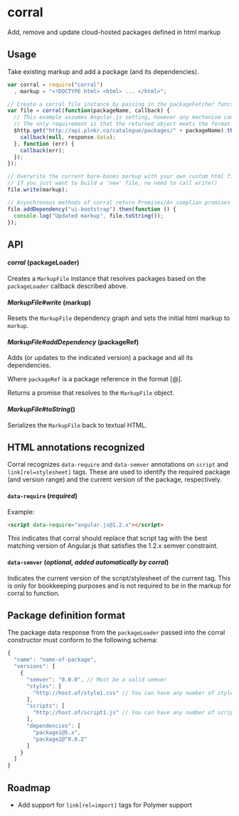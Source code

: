 # corral

Add, remove and update cloud-hosted packages defined in html markup

## Usage

Take existing markup and add a package (and its dependencies).

```javascript
var corral = require("corral")
  , markup = "<!DOCTYPE html> <html> ... </html>";

// Create a corral file instance by passing in the packageFetcher function
var file = corral(function(packageName, callback) {
  // This example assumes Angular.js setting, however any mechanism can be used to fetch a package
  // The only requirement is that the returned object meets the format requirements defined below
  $http.get("http://api.plnkr.co/catalogue/packages/" + packageName).then(function (response) {
    callback(null, response.data);
  }, function (err) {
    callback(err);
  });
});

// Overwrite the current bare-bones markup with your own custom html file's markup
// If you just want to build a 'new' file, no need to call write()
file.write(markup);

// Asynchronous methods of corral return Promises/A+ complian promises
file.addDependency("ui-bootstrap").then(function () {
  console.log("Updated markup", file.toString());
});
```

## API

#### *corral* (packageLoader)

Creates a `MarkupFile` instance that resolves packages based on the `packageLoader` callback described above.

#### *MarkupFile#write* (markup)

Resets the `MarkupFile` dependency graph and sets the initial html markup to `markup`.

#### *MarkupFile#addDependency* (packageRef)

Adds (or updates to the indicated version) a package and all its dependencies.

Where `packageRef` is a package reference in the format <packageName>[@<semverRange>].

Returns a promise that resolves to the `MarkupFile` object.

#### *MarkupFile#toString*()

Serializes the `MarkupFile` back to textual HTML.


## HTML annotations recognized

Corral recognizes `data-require` and `data-semver` annotations on `script` and `link[rel=stylesheet]` tags. These are used to identify the required package (and version range) and the current version of the package, respectively.

#### **`data-require`** (*required*)

Example:
```html
<script data-require="angular.js@1.2.x"></script>
```

This indicates that corral should replace that script tag with the best matching version of Angular.js that satisfies the 1.2.x semver constraint.

#### **`data-semver`** (*optional, added automatically by corral*)

Indicates the current version of the script/stylesheet of the current tag. This is only for bookkeeping purposes and is not required to be in the markup for corral to function.


## Package definition format

The package data response from the `packageLoader` passed into the corral constructor must conform to the following schema:

```javascript
{
  "name": "name-of-package",
  "versions": [
    {
      "semver": "0.0.0", // Must be a valid semver
      "styles": [
        "http://host.of/style1.css" // You can have any number of styles
      ],
      "scripts": [
        "http://host.of/script1.js" // You can have any number of scripts
      ],
      "dependencies": [
        "package1@5.x",
        "package2@^0.0.2"
      ]
    }
  ]
}
```

## Roadmap

* Add support for `link[rel=import]` tags for Polymer support
